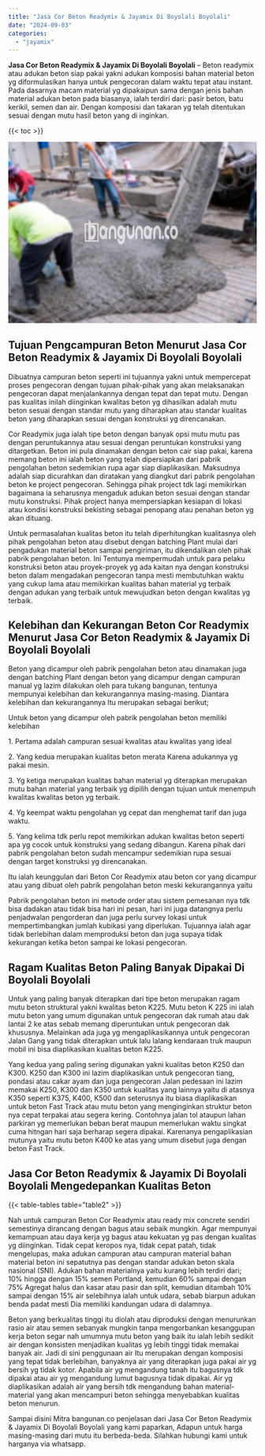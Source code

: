 ```yaml
---
title: "Jasa Cor Beton Readymix & Jayamix Di Boyolali Boyolali"
date: "2024-09-03"
categories: 
  - "jayamix"
---
```


**Jasa Cor Beton Readymix & Jayamix Di Boyolali Boyolali** – Beton readymix atau adukan beton siap pakai yakni adukan komposisi bahan material beton yg diformulasikan hanya untuk pengecoran dalam waktu tepat atau instant. Pada dasarnya macam material yg dipakaipun sama dengan jenis bahan material adukan beton pada biasanya, ialah terdiri dari: pasir beton, batu kerikil, semen dan air. Dengan komposisi dan takaran yg telah ditentukan sesuai dengan mutu hasil beton yang di inginkan.

{{< toc >}}

![Jasa Cor Beton Readymix & Jayamix Di Boyolali Boyolali](/images/jasa-cor-readymix-60.png)

## Tujuan Pengcampuran Beton Menurut Jasa Cor Beton Readymix & Jayamix Di Boyolali Boyolali

Dibuatnya campuran beton seperti ini tujuannya yakni untuk mempercepat proses pengecoran dengan tujuan pihak-pihak yang akan melaksanakan pengecoran dapat menjalankannya dengan tepat dan tepat mutu. Dengan pas kualitas inilah diinginkan kwalitas beton yg dihasilkan adalah mutu beton sesuai dengan standar mutu yang diharapkan atau standar kualitas beton yang diharapkan sesuai dengan konstruksi yg direncanakan.

Cor Readymix juga ialah tipe beton dengan banyak opsi mutu mutu pas dengan peruntukannya atau sesuai dengan peruntukan konstruksi yang ditargetkan. Beton ini pula dinamakan dengan beton cair siap pakai, karena memang beton ini ialah beton yang telah dipersiapkan dari pabrik pengolahan beton sedemikian rupa agar siap diaplikasikan. Maksudnya adalah siap dicurahkan dan diratakan yang diangkut dari pabrik pengolahan beton ke project pengecoran. Sehingga pihak project tdk lagi memikirkan bagaimana ia seharusnya mengaduk adukan beton sesuai dengan standar mutu konstruksi. Pihak project hanya mempersiapkan kesiapan di lokasi atau kondisi konstruksi bekisting sebagai penopang atau penahan beton yg akan dituang.

Untuk permasalahan kualitas beton itu telah diperhitungkan kualitasnya oleh pihak pengolahan beton atau disebut dengan batching Plant mulai dari pengadukan material beton sampai pengiriman, itu dikendalikan oleh pihak pabrik pengolahan beton. Ini Tentunya mempermudah untuk para pelaku konstruksi beton atau proyek-proyek yg ada kaitan nya dengan konstruksi beton dalam mengadakan pengecoran tanpa mesti membutuhkan waktu yang cukup lama atau memikirkan kualitas bahan material yg terbaik dengan adukan yang terbaik untuk mewujudkan beton dengan kwalitas yg terbaik.

## Kelebihan dan Kekurangan Beton Cor Readymix Menurut Jasa Cor Beton Readymix & Jayamix Di Boyolali Boyolali

Beton yang dicampur oleh pabrik pengolahan beton atau dinamakan juga dengan batching Plant dengan beton yang dicampur dengan campuran manual yg lazim dilakukan oleh para tukang bangunan, tentunya mempunyai kelebihan dan kekurangannya masing-masing. Diantara kelebihan dan kekurangannya Itu merupakan sebagai berikut;

Untuk beton yang dicampur oleh pabrik pengolahan beton memiliki kelebihan

1\. Pertama adalah campuran sesuai kwalitas atau kwalitas yang ideal

2\. Yang kedua merupakan kualitas beton merata Karena adukannya yg pakai mesin.

3\. Yg ketiga merupakan kualitas bahan material yg diterapkan merupakan mutu bahan material yang terbaik yg dipilih dengan tujuan untuk menempuh kwalitas kwalitas beton yg terbaik.

4\. Yg keempat waktu pengolahan yg cepat dan menghemat tarif dan juga waktu.

5\. Yang kelima tdk perlu repot memikirkan adukan kwalitas beton seperti apa yg cocok untuk konstruksi yang sedang dibangun. Karena pihak dari pabrik pengolahan beton sudah mencampur sedemikian rupa sesuai dengan target konstruksi yg direncanakan.

Itu ialah keunggulan dari Beton Cor Readymix atau beton cor yang dicampur atau yang dibuat oleh pabrik pengolahan beton meski kekurangannya yaitu

Pabrik pengolahan beton ini metode order atau sistem pemesanan nya tdk bisa dadakan atau tidak bisa hari ini pesan, hari ini juga datangnya perlu penjadwalan pengorderan dan juga perlu survey lokasi untuk mempertimbangkan jumlah kubikasi yang diperlukan. Tujuannya ialah agar tidak berlebihan dalam memproduksi beton dan juga supaya tidak kekurangan ketika beton sampai ke lokasi pengecoran.

## Ragam Kualitas Beton Paling Banyak Dipakai Di Boyolali Boyolali

Untuk yang paling banyak diterapkan dari tipe beton merupakan ragam mutu beton struktural yakni kwalitas beton K225. Mutu beton K 225 ini ialah mutu beton yang umum digunakan untuk pengecoran dak rumah atau dak lantai 2 ke atas sebab memang diperuntukan untuk pengecoran dak khususnya. Melainkan ada juga yg mengaplikasikannya untuk pengecoran Jalan Gang yang tidak diterapkan untuk lalu lalang kendaraan truk maupun mobil ini bisa diaplikasikan kualitas beton K225.

Yang kedua yang paling sering digunakan yakni kualitas beton K250 dan K300. K250 dan K300 ini lazim diaplikasikan untuk pengecoran tiang, pondasi atau cakar ayam dan juga pengecoran Jalan pedesaan ini lazim memakai K250, K300 dan K350 untuk kualitas yang lainnya yaitu di atasnya K350 seperti K375, K400, K500 dan seterusnya itu biasa diaplikasikan untuk beton Fast Track atau mutu beton yang menginginkan struktur beton nya cepat terpakai atau segera kering. Contohnya jalan tol ataupun lahan parkiran yg memerlukan beban berat maupun memerlukan waktu singkat cuma hitngan hari saja berharap segera dipakai. Karenanya pengaplikasian mutunya yaitu mutu beton K400 ke atas yang umum disebut juga dengan beton Fast Track.

## Jasa Cor Beton Readymix & Jayamix Di Boyolali Boyolali Mengedepankan Kualitas Beton

{{< table-tables table="table2" >}}

Nah untuk campuran Beton Cor Readymix atau ready mix concrete sendiri semestinya dirancang dengan bagus atau sebaik mungkin. Agar mempunyai kemampuan atau daya kerja yg bagus atau kekuatan yg pas dengan kualitas yg diinginkan. Tidak cepat keropos nya, tidak cepat patah, tidak mengelupas, maka adukan campuran atau campuran material bahan material beton ini sepatutnya pas dengan standar adukan beton skala nasional (SNI). Adukan bahan materialnya yaitu kurang lebih terdiri dari; 10% hingga dengan 15% semen Portland, kemudian 60% sampai dengan 75% Agregat halus dan kasar atau pasir dan split, kemudian ditambah 10% sampai dengan 15% air selebihnya ialah untuk udara, sebab biarpun adukan benda padat mesti Dia memiliki kandungan udara di dalamnya.

Beton yang berkualitas tinggi itu diolah atau diproduksi dengan menurunkan rasio air atau semen sebanyak mungkin tanpa mengorbankan kesanggupan kerja beton segar nah umumnya mutu beton yang baik itu ialah lebih sedikit air dengan konsisten menjadikan kualitas yg lebih tinggi tidak memakai banyak air. Jadi di sini penggunaan air Itu merupakan dengan komposisi yang tepat tidak berlebihan, banyaknya air yang diterapkan juga pakai air yg bersih yg tidak kotor. Apabila air yg mengandung tanah itu bagusnya tdk dipakai atau air yg mengandung lumut bagusnya tidak dipakai. Air yg diaplikasikan adalah air yang bersih tdk mengandung bahan material-material yang akan mencampuri beton sehingga menyebabkan kualitas beton menurun.

Sampai disini Mitra bangunan.co penjelasan dari Jasa Cor Beton Readymix & Jayamix Di Boyolali Boyolali yang kami paparkan, Adapun untuk harga masing-masing dari mutu itu berbeda-beda. Silahkan hubungi kami untuk harganya via whatsapp.
